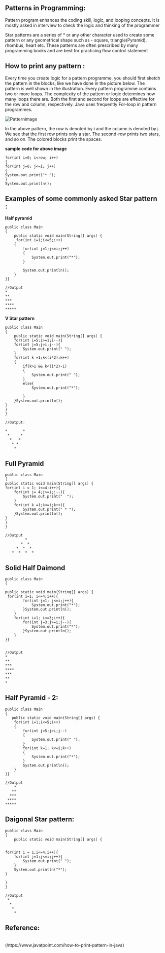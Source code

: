 ## Patterns in Programming:

Pattern program enhances the coding skill, logic, and looping concepts. It is mostly asked in interview to check the logic and thinking of the programmer

Star patterns are a series of * or any other character used to create some pattern or any geometrical shape such as - square, triangle(Pyramid), rhombus, heart etc. 
These patterns are often prescribed by many programming books and are best for practicing flow control statement


## How to print any pattern :
Every time you create logic for a pattern programme, you should first sketch the pattern in the blocks, like we have done in the picture below. 
The pattern is well shown in the illustration.
Every pattern programme contains two or more loops. The complexity of the pattern or logic determines how many loops there are. 
Both the first and second for loops are effective for the row and column, respectively. Java uses frequently  For-loop  in pattern programmes.

![Patternimage](https://static.javatpoint.com/core/images/how-to-print-pattern-in-java.png "PatternImage")

In the above pattern, the row is denoted by i and the column is denoted by j. We see that the first row prints only a star. 
The second-row prints two stars, and so on. The colored blocks print the spaces.

**sample code for above image**
```
for(int i=0; i<row; i++)   
{   
for(int j=0; j<=i; j++)   
{   
System.out.print("* ");   
}   
System.out.println();  

```

## Examples of some commonly asked Star pattern :

**Half pyramid**
 
```
public class Main
{
	public static void main(String[] args) {
	 for(int i=1;i<=5;i++)
    {
        for(int j=1;j<=i;j++)
        {
            System.out.print("*");
        }
        
        System.out.println();
    }
}}

//Output
*
**
***
****
*****

```

**V Star pattern**

```
public class Main
{
	public static void main(String[] args) {
	for(int i=5;i>=1;i--){
    for(int j=5;j>i;j--){
        System.out.print(" ");
    }
    for(int k =1;k<(i*2);k++)
    {
        if(k>1 && k<(i*2)-1)
        {
            System.out.print(" ");
        }
        else{
            System.out.print("*");

        }
    }System.out.println();
}
}
}

//Output:

*       *
 *     *
  *   *
   * *
    *
```

## Full Pyramid

```
public class Main
{
public static void main(String[] args) {
for(int i = 1; i<=4;i++){
    for(int j= 4;j>=i;j--){
        System.out.print("  ");
    }
    for(int k =1;k<=i;k++){
        System.out.print(" * ");
    }System.out.println();
}
}
}

//Output
         * 
       *  * 
     *  *  * 
   *  *  *  * 

```


## Solid Half Daimond

```
public class Main
{
	
public static void main(String[] args) {
 for(int i=1; i<=4;i++){
        for(int j=1; j<=i;j++){
            System.out.print("*");
        }System.out.println();                     
    }
    for(int i=1; i<=3;i++){
        for(int j=3;j>=i;j--){
            System.out.print("*");
        }System.out.println();
    }
}}

    
//Output
*
**
***
****
***
**
*

```

## Half Pyramid - 2:
```
public class Main
{
   public static void main(String[] args) {
	for(int i=1;i<=5;i++)
    {
        for(int j=5;j>i;j--)
        {
            System.out.print(" ");
        }
        for(int k=1; k<=i;k++)
        {
            System.out.print("*");
        }
        System.out.println();
    }
}}

//Output
    *
   **
  ***
 ****
*****

```
## Daigonal Star  pattern:

```
public class Main
{
	public static void main(String[] args) {


for(int i = 1;i<=4;i++){
    for(int j=1;j<=i;j++){
        System.out.print(" ");
    }
    System.out.println("*");
}

}
}

//Output
 *
  *
   *
    *
```

## Reference:
<br>
(https://www.javatpoint.com/how-to-print-pattern-in-java)
